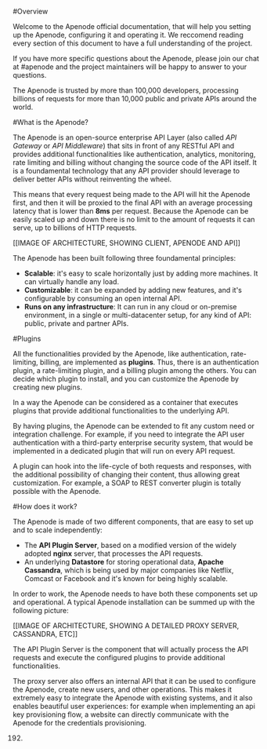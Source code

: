 #Overview

Welcome to the Apenode official documentation, that will help you setting up the Apenode, configuring it and operating it. We reccomend reading every section of this document to have a full understanding of the project.

If you have more specific questions about the Apenode, please join our chat at #apenode and the project maintainers will be happy to answer to your questions.

The Apenode is trusted by more than 100,000 developers, processing billions of requests for more than 10,000 public and private APIs around the world.

#What is the Apenode?

The Apenode is an open-source enterprise API Layer (also called *API Gateway* or *API Middleware*) that sits in front of any RESTful API and provides additional functionalities like authentication, analytics, monitoring, rate limiting and billing without changing the source code of the API itself. It is a foundamental technology that any API provider should leverage to deliver better APIs without reinventing the wheel.

This means that every request being made to the API will hit the Apenode first, and then it will be proxied to the final API with an average processing latency that is  lower than **8ms** per request. Because the Apenode can be easily scaled up and down there is no limit to the amount of requests it can serve, up to billions of HTTP requests.

[[IMAGE OF ARCHITECTURE, SHOWING CLIENT, APENODE AND API]]

The Apenode has been built following three foundamental principles:

* **Scalable**: it's easy to scale horizontally just by adding more machines. It can virtually handle any load.
* **Customizable**: it can be expanded by adding new features, and it's configurable by consuming an open internal API.
* **Runs on any infrastructure**: It can run in any cloud or on-premise environment, in a single or multi-datacenter setup, for any kind of API: public, private and partner APIs.

#Plugins

All the functionalities provided by the Apenode, like authentication, rate-limiting, billing, are implemented as **plugins**. Thus, there is an authentication plugin, a rate-limiting plugin, and a billing plugin among the others. You can decide which plugin to install, and you can customize the Apenode by creating new plugins.

In a way the Apenode can be considered as a container that executes plugins that provide additional functionalities to the underlying API.

By having plugins, the Apenode can be extended to fit any custom need or integration challenge. For example, if you need to integrate the API user authentication with a third-party enterprise security system, that would be implemented in a dedicated plugin that will run on every API request.

A plugin can hook into the life-cycle of both requests and responses, with the additional possibility of changing their content, thus allowing great customization. For example, a SOAP to REST converter plugin is totally possible with the Apenode.

#How does it work?

The Apenode is made of two different components, that are easy to set up and to scale independently:

* The **API Plugin Server**, based on a modified version of the widely adopted **nginx** server, that processes the API requests.
* An underlying **Datastore** for storing operational data, **Apache Cassandra**, which is being used by major companies like Netflix, Comcast or Facebook and it's known for being highly scalable.

In order to work, the Apenode needs to have both these components set up and operational. A typical Apenode installation can be summed up with the following picture:

[[IMAGE OF ARCHITECTURE, SHOWING A DETAILED PROXY SERVER, CASSANDRA, ETC]]

The API Plugin Server is the component that will actually process the API requests and execute the configured plugins to provide additional functionalities.

The proxy server also offers an internal API that it can be used to configure the Apenode, create new users, and other operations. This makes it extremely easy to integrate the Apenode with existing systems, and it also enables beautiful user experiences: for example when implementing an api key provisioning flow, a website can directly communicate with the Apenode for the credentials provisioning.

192.









